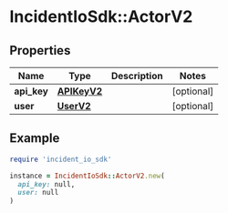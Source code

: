 # IncidentIoSdk::ActorV2

## Properties

| Name | Type | Description | Notes |
| ---- | ---- | ----------- | ----- |
| **api_key** | [**APIKeyV2**](APIKeyV2.md) |  | [optional] |
| **user** | [**UserV2**](UserV2.md) |  | [optional] |

## Example

```ruby
require 'incident_io_sdk'

instance = IncidentIoSdk::ActorV2.new(
  api_key: null,
  user: null
)
```

